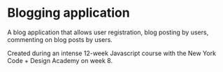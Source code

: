 # Blogging application

A blog application that allows user registration, blog posting by users, commenting on blog posts by users.

Created during an intense 12-week Javascript course with the New York Code + Design Academy on week 8.
